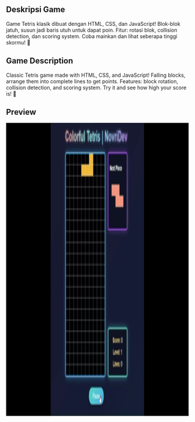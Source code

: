 ## <b>Deskripsi Game</b><br>
Game Tetris klasik dibuat dengan HTML, CSS, dan JavaScript! Blok-blok jatuh, susun jadi baris utuh untuk dapat poin. Fitur: rotasi blok, collision detection, dan scoring system. Coba mainkan dan lihat seberapa tinggi skormu! 🚀<br>
## <b>Game Description</b><br>
Classic Tetris game made with HTML, CSS, and JavaScript! Falling blocks, arrange them into complete lines to get points. Features: block rotation, collision detection, and scoring system. Try it and see how high your score is! 🚀<br>
## <b>Preview</b>
 <img src="preview.gif" alt="preview" width="500" height="800"/>
